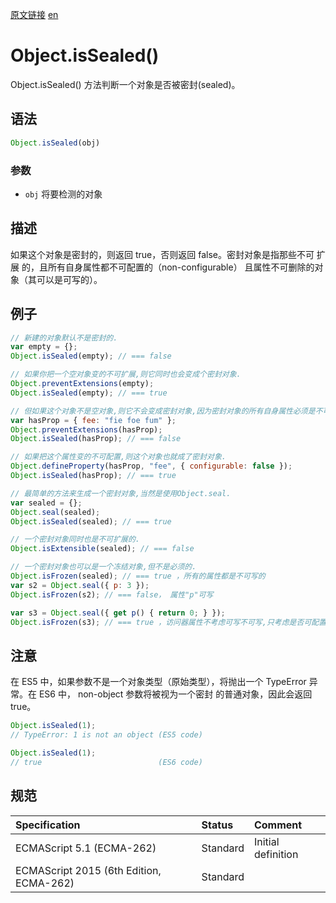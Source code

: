 <a href="https://developer.mozilla.org/zh-CN/docs/Web/JavaScript/Reference/Global_Objects/Object/isSealed" target="_blank">原文链接</a>
<a href="https://developer.mozilla.org/en-US/docs/Web/JavaScript/Reference/Global_Objects/Object/isSealed" target="_blank">en</a>

# Object.isSealed()

Object.isSealed() 方法判断一个对象是否被密封(sealed)。

## 语法

```javascript
Object.isSealed(obj)
```

### 参数

* `obj` 将要检测的对象

## 描述

如果这个对象是密封的，则返回 true，否则返回 false。密封对象是指那些不可 扩展 的，且所有自身属性都不可配置的（non-configurable）
且属性不可删除的对象（其可以是可写的）。

## 例子

```javascript
// 新建的对象默认不是密封的.
var empty = {};
Object.isSealed(empty); // === false

// 如果你把一个空对象变的不可扩展,则它同时也会变成个密封对象.
Object.preventExtensions(empty);
Object.isSealed(empty); // === true

// 但如果这个对象不是空对象,则它不会变成密封对象,因为密封对象的所有自身属性必须是不可配置的.
var hasProp = { fee: "fie foe fum" };
Object.preventExtensions(hasProp);
Object.isSealed(hasProp); // === false

// 如果把这个属性变的不可配置,则这个对象也就成了密封对象.
Object.defineProperty(hasProp, "fee", { configurable: false });
Object.isSealed(hasProp); // === true

// 最简单的方法来生成一个密封对象,当然是使用Object.seal.
var sealed = {};
Object.seal(sealed);
Object.isSealed(sealed); // === true

// 一个密封对象同时也是不可扩展的.
Object.isExtensible(sealed); // === false

// 一个密封对象也可以是一个冻结对象,但不是必须的.
Object.isFrozen(sealed); // === true ，所有的属性都是不可写的
var s2 = Object.seal({ p: 3 });
Object.isFrozen(s2); // === false， 属性"p"可写

var s3 = Object.seal({ get p() { return 0; } });
Object.isFrozen(s3); // === true ，访问器属性不考虑可写不可写,只考虑是否可配置
```

## 注意

在 ES5 中，如果参数不是一个对象类型（原始类型），将抛出一个 TypeError  异常。在 ES6 中， non-object 参数将被视为一个密封
的普通对象，因此会返回 true。

```javascript
Object.isSealed(1);
// TypeError: 1 is not an object (ES5 code)

Object.isSealed(1);
// true                          (ES6 code)
```

## 规范

| Specification                           | Status   | Comment            |
|:----------------------------------------|:---------|:-------------------|
| ECMAScript 5.1 (ECMA-262)               | Standard | Initial definition |
| ECMAScript 2015 (6th Edition, ECMA-262) | Standard |                    |